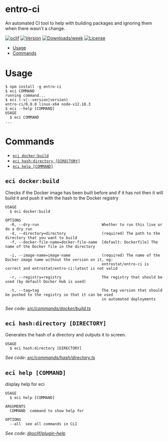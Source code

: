 entro-ci
========

An automated CI tool to help with building packages and ignoring them when there wasn&#39;t a change.

[![oclif](https://img.shields.io/badge/cli-oclif-brightgreen.svg)](https://oclif.io)
[![Version](https://img.shields.io/npm/v/entro-ci.svg)](https://npmjs.org/package/entro-ci)
[![Downloads/week](https://img.shields.io/npm/dw/entro-ci.svg)](https://npmjs.org/package/entro-ci)
[![License](https://img.shields.io/npm/l/entro-ci.svg)](https://github.com/entrostat/entro-ci/blob/master/package.json)

<!-- toc -->
* [Usage](#usage)
* [Commands](#commands)
<!-- tocstop -->
# Usage
<!-- usage -->
```sh-session
$ npm install -g entro-ci
$ eci COMMAND
running command...
$ eci (-v|--version|version)
entro-ci/0.0.0 linux-x64 node-v12.18.3
$ eci --help [COMMAND]
USAGE
  $ eci COMMAND
...
```
<!-- usagestop -->
# Commands
<!-- commands -->
* [`eci docker:build`](#eci-dockerbuild)
* [`eci hash:directory [DIRECTORY]`](#eci-hashdirectory-directory)
* [`eci help [COMMAND]`](#eci-help-command)

## `eci docker:build`

Checks if the Docker image has been built before and if it has not then it will build it and push it with the hash to the Docker registry

```
USAGE
  $ eci docker:build

OPTIONS
  -R, --dry-run                            Whether to run this live or do a dry run
  -d, --directory=directory                (required) The path to the directory that you want to build
  -f, --docker-file-name=docker-file-name  [default: Dockerfile] The name of the Docker file in the directory

  -i, --image-name=image-name              (required) The name of the Docker image name without the version on it, eg:
                                           entrostat/entro-ci is correct and entrostat/entro-ci:latest is not valid

  -r, --registry=registry                  The registry that should be used (by default Docker Hub is used)

  -t, --tag=tag                            The tag version that should be pushed to the registry so that it can be used
                                           in automated deployments
```

_See code: [src/commands/docker/build.ts](https://github.com/entrostat/entro-ci/blob/v0.0.0/src/commands/docker/build.ts)_

## `eci hash:directory [DIRECTORY]`

Generates the hash of a directory and outputs it to screen.

```
USAGE
  $ eci hash:directory [DIRECTORY]
```

_See code: [src/commands/hash/directory.ts](https://github.com/entrostat/entro-ci/blob/v0.0.0/src/commands/hash/directory.ts)_

## `eci help [COMMAND]`

display help for eci

```
USAGE
  $ eci help [COMMAND]

ARGUMENTS
  COMMAND  command to show help for

OPTIONS
  --all  see all commands in CLI
```

_See code: [@oclif/plugin-help](https://github.com/oclif/plugin-help/blob/v3.2.0/src/commands/help.ts)_
<!-- commandsstop -->
